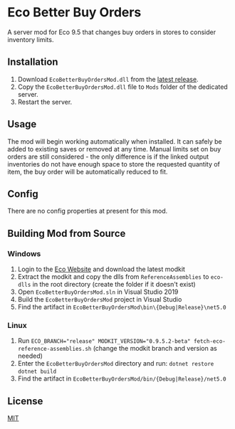 # Eco Better Buy Orders
A server mod for Eco 9.5 that changes buy orders in stores to consider inventory limits.

## Installation
1. Download `EcoBetterBuyOrdersMod.dll` from the [latest release](https://github.com/thomasfn/EcoBetterBuyOrdersMod/releases).
2. Copy the `EcoBetterBuyOrdersMod.dll` file to `Mods` folder of the dedicated server.
3. Restart the server.

## Usage

The mod will begin working automatically when installed. It can safely be added to existing saves or removed at any time. Manual limits set on buy orders are still considered - the only difference is if the linked output inventories do not have enough space to store the requested quantity of item, the buy order will be automatically reduced to fit. 

## Config

There are no config properties at present for this mod.

## Building Mod from Source

### Windows

1. Login to the [Eco Website](https://play.eco/) and download the latest modkit
2. Extract the modkit and copy the dlls from `ReferenceAssemblies` to `eco-dlls` in the root directory (create the folder if it doesn't exist)
3. Open `EcoBetterBuyOrdersMod.sln` in Visual Studio 2019
4. Build the `EcoBetterBuyOrdersMod` project in Visual Studio
5. Find the artifact in `EcoBetterBuyOrdersMod\bin\{Debug|Release}\net5.0`

### Linux

1. Run `ECO_BRANCH="release" MODKIT_VERSION="0.9.5.2-beta" fetch-eco-reference-assemblies.sh` (change the modkit branch and version as needed)
2. Enter the `EcoBetterBuyOrdersMod` directory and run:
`dotnet restore`
`dotnet build`
3. Find the artifact in `EcoBetterBuyOrdersMod/bin/{Debug|Release}/net5.0`

## License
[MIT](https://choosealicense.com/licenses/mit/)